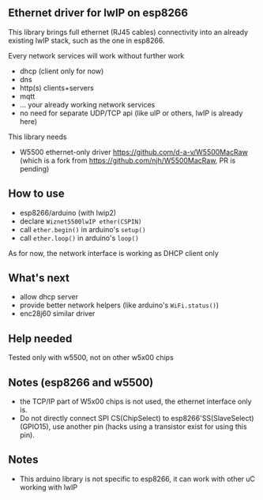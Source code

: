 
Ethernet driver for lwIP on esp8266
-----------------------------------

This library brings full ethernet (RJ45 cables) connectivity into an already
existing lwIP stack, such as the one in esp8266.

Every network services will work without further work
* dhcp (client only for now)
* dns
* http(s) clients+servers
* mqtt
* ... your already working network services
* no need for separate UDP/TCP api (like uIP or others, lwIP is already here)

This library needs
* W5500 ethernet-only driver https://github.com/d-a-v/W5500MacRaw
  (which is a fork from https://github.com/njh/W5500MacRaw, PR is pending)

How to use
----------
* esp8266/arduino (with lwip2)
* declare `Wiznet5500lwIP ether(CSPIN)`
* call `ether.begin()` in arduino's `setup()`
* call `ether.loop()` in arduino's `loop()`

As for now, the network interface is working as DHCP client only

What's next
-----------
* allow dhcp server
* provide better network helpers (like arduino's `WiFi.status()`)
* enc28j60 similar driver

Help needed
-----------
Tested only with w5500, not on other w5x00 chips

Notes (esp8266 and w5500)
-------------------------
* the TCP/IP part of W5x00 chips is not used, the ethernet interface only is.
* Do not directly connect SPI CS(ChipSelect) to esp8266'SS(SlaveSelect) (GPIO15), use another pin (hacks using a transistor exist for using this pin).

Notes
----
* This arduino library is not specific to esp8266, it can work with other uC working with lwIP
